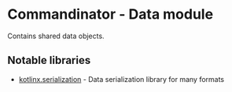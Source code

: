 # Commandinator - Data module

Contains shared data objects.

## Notable libraries

- [kotlinx.serialization](https://github.com/Kotlin/kotlinx.serialization) - Data serialization library for many formats